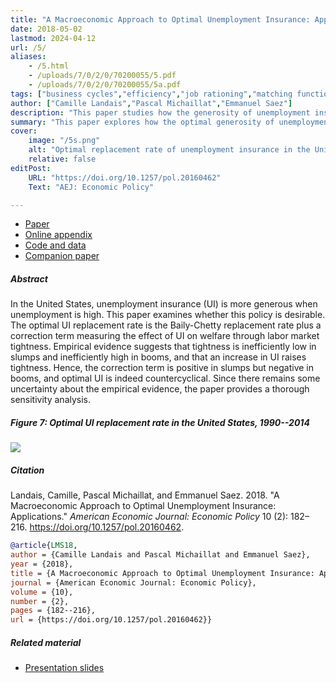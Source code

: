 ```yaml
---
title: "A Macroeconomic Approach to Optimal Unemployment Insurance: Applications" 
date: 2018-05-02
lastmod: 2024-04-12
url: /5/
aliases:
    - /5.html
    - /uploads/7/0/2/0/70200055/5.pdf
    - /uploads/7/0/2/0/70200055/5a.pdf  
tags: ["business cycles","efficiency","job rationing","matching function","state dependence","stabilization policy","sufficient statistics","unemployment","unemployment insurance","wage rigidity"]
author: ["Camille Landais","Pascal Michaillat","Emmanuel Saez"]
description: "This paper studies how the generosity of unemployment insurance should vary over the business cycle in the United States. Published in AEJ Policy, 2018." 
summary: "This paper explores how the optimal generosity of unemployment insurance varies over the business cycle in the United States. It finds that the optimal replacement rate is countercyclical, just like the actual replacement rate." 
cover:
    image: "/5s.png"
    alt: "Optimal replacement rate of unemployment insurance in the United States, 1990–2014"
    relative: false
editPost:
    URL: "https://doi.org/10.1257/pol.20160462"
    Text: "AEJ: Economic Policy"

---
```


<div class="thinline"></div>

+ [Paper](/5.pdf)
+ [Online appendix](/5a.pdf)
+ [Code and data](https://github.com/pmichaillat/unemployment-insurance)
+ [Companion paper](/4/)

<div class="thinline"></div>

##### Abstract

In the United States, unemployment insurance (UI) is more generous when unemployment is high. This paper examines whether this policy is desirable. The optimal UI replacement rate is the Baily-Chetty replacement rate plus a correction term measuring the effect of UI on welfare through labor market tightness. Empirical evidence suggests that tightness is inefficiently low in slumps and inefficiently high in booms, and that an increase in UI raises tightness. Hence, the correction term is positive in slumps but negative in booms, and optimal UI is indeed countercyclical. Since there remains some uncertainty about the empirical evidence, the paper provides a thorough sensitivity analysis.

<div class="thinline"></div>

##### Figure 7:  Optimal UI replacement rate in the United States, 1990--2014

![](/5.png)

<div class="thinline"></div>

##### Citation

Landais, Camille, Pascal Michaillat, and Emmanuel Saez. 2018. "A Macroeconomic Approach to Optimal Unemployment Insurance: Applications." *American Economic Journal: Economic Policy* 10 (2): 182–216. https://doi.org/10.1257/pol.20160462.

```BibTeX
@article{LMS18,
author = {Camille Landais and Pascal Michaillat and Emmanuel Saez},
year = {2018},
title = {A Macroeconomic Approach to Optimal Unemployment Insurance: Applications},
journal = {American Economic Journal: Economic Policy},
volume = {10},
number = {2},
pages = {182--216},
url = {https://doi.org/10.1257/pol.20160462}}
```    

<div class="thinline"></div>

##### Related material

+ [Presentation slides](/4p.pdf)